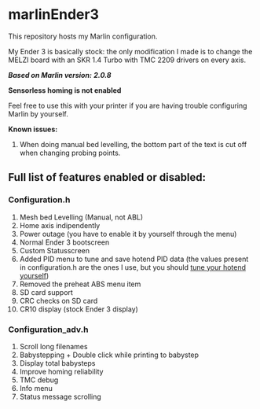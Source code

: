 # marlinEnder3
This repository hosts my Marlin configuration.

My Ender 3 is basically stock: the only modification I made is to change the MELZI board with an SKR 1.4 Turbo with TMC 2209 drivers on every axis.

***Based on Marlin version:***
***2.0.8***

**Sensorless homing is not enabled**

Feel free to use this with your printer if you are having trouble configuring Marlin by yourself.

**Known issues:**
1. When doing manual bed levelling, the bottom part of the text is cut off when changing probing points.

## Full list of features enabled or disabled:

### Configuration.h

1. Mesh bed Levelling (Manual, not ABL)
1. Home axis indipendently
1. Power outage (you have to enable it by yourself through the menu)
1. Normal Ender 3 bootscreen
1. Custom Statusscreen
1. Added PID menu to tune and save hotend PID data (the values present in configuration.h are the ones I use, but you should [tune your hotend yourself](https://reprap.org/wiki/PID_Tuning))
1. Removed the preheat ABS menu item
1. SD card support
1. CRC checks on SD card
1. CR10 display (stock Ender 3 display)

### Configuration_adv.h

1. Scroll long filenames
1. Babystepping + Double click while printing to babystep
1. Display total babysteps
1. Improve homing reliability
1. TMC debug
1. Info menu
1. Status message scrolling
